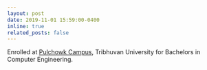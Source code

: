 ```yaml
---
layout: post
date: 2019-11-01 15:59:00-0400
inline: true
related_posts: false
---
```


Enrolled at [Pulchowk Campus](https://pcampus.edu.np/), Tribhuvan University for Bachelors in Computer Engineering.

